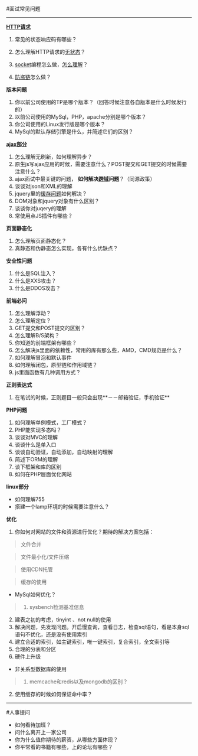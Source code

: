 #面试常见问题
*****
**[HTTP请求](http://www.cnblogs.com/yin-jingyu/archive/2011/08/01/2123548.html)**

1.  常见的状态响应码有哪些？

2.  怎么理解HTTP请求的[无状态](http://network.chinabyte.com/240/13310240.shtml)？
3.  [socket](http://www.cnblogs.com/phpzxh/archive/2010/12/09/1901437.html)编程怎么做，[怎么理解](http://www.cnblogs.com/thinksasa/archive/2013/02/26/2934206.html)？
4.  [防盗链](http://windyli.blog.51cto.com/1300305/315283/)怎么做？

**版本问题**

1.  你以前公司使用的TP是哪个版本？（回答时候注意各自版本是什么时候发行的）
2. 以前公司使用的MySql，PHP，apache分别是哪个版本？
3. 你公司使用的Linux发行版是哪个版本？
4. MySql的默认存储引擎是什么，并简述它们的区别？

**[ajax部分](http://blog.csdn.net/chenmoquan/article/details/38560649)**

1. 怎么理解无刷新，如何理解异步？
2. 原生js写ajax应用的时候，需要注意什么？POST提交和GET提交的时候需要注意什么？
3. ajax面试中最关键的问题， **如何解决[跨域](http://bluelzx.iteye.com/blog/641012)问题**？（同源政策）
4. 谈谈对json和XML的理解
5. jquery里的[缓存问题](http://www.mianwww.com/html/2012/02/13486.html)如何解决？
6. DOM对象和jquery对象有什么区别？
7. 谈谈你对juqery的理解
8. 常使用点JS插件有哪些？

**页面静态化**

1. 怎么理解页面静态化？
2. 真静态和伪静态怎么实现，各有什么优缺点？


**安全性问题**

1. 什么是SQL注入？
2. 什么是XXS攻击？
3. 什么是DDOS攻击？ 

**前端必问**

1. 怎么理解浮动？
2. 怎么理解定位？
3. GET提交和POST提交的区别？
4. 怎么理解B/S架构？
5. 你知道的前端框架有哪些？
6. 怎么解决js里面的依赖性，常用的库有那么些，AMD，CMD规范是什么？
7. 如何理解冒泡和默认事件
8. 如何理解闭包，原型链和作用域链？
9. js里面函数有几种调用方式？

**正则表达式**

1. 在笔试的时候，正则题目一般只会出现**－－邮箱验证，手机验证**

**PHP问题**

1. 如何理解单例模式，工厂模式？
2. PHP能实现多态吗？
3. 谈谈对MVC的理解
4. 谈谈什么是单入口
5. 谈谈自动验证，自动添加，自动映射的理解
6. 简述下ORM的理解
7. 谈下框架和库的区别
8. 如何在PHP层面优化网站

**linux部分**
	
+ 如何理解755
+ 搭建一个lamp环境的时候需要注意什么？

**优化**

1. 你如何对网站的文件和资源进行优化？期待的解决方案包括：

>文件合并

>文件最小化/文件压缩

>使用CDN托管

>缓存的使用

+  MySql如何优化？

>1. sysbench检测基准信息
2.  建表之初的考虑，tinyint 、not null的使用
3. 解决问题，先发现问题。开启慢查询，查看日志，检查sql语句，看是本身sql语句不优化，还是没有使用索引
4. 建立合适的索引，如主键索引，唯一键索引，复合索引，全文索引等
5. 合理的分表和分区
6. 硬件上升级

+ 非关系型数据库的使用

>1. memcache和redis以及mongodb的区别？
2. 使用缓存的时候如何保证命中率？

 ****

#人事提问

+  如何看待加班？
+ 问什么离开上一家公司
+ 你为什么值你期待的薪资，从哪些方面体现？
+ 你平常看的书籍有哪些，上的论坛有哪些？